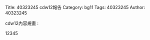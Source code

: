Title: 40323245 cdw12報告
Category: bg11
Tags: 40323245
Author: 40323245

cdw12內容規畫 :  
<!-- PELICAN_END_SUMMARY -->
12345